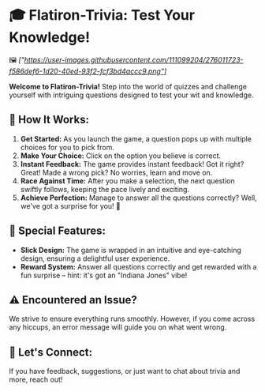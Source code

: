 

# 🎓 **Flatiron-Trivia: Test Your Knowledge!**  
🖼️ *["https://user-images.githubusercontent.com/111099204/276011723-f586def6-1d20-40ed-93f2-fcf3bd4accc9.png"]*

**Welcome to Flatiron-Trivia!** Step into the world of quizzes and challenge yourself with intriguing questions designed to test your wit and knowledge.

## 🚀 **How It Works:**  
1. **Get Started:** As you launch the game, a question pops up with multiple choices for you to pick from.
2. **Make Your Choice:** Click on the option you believe is correct.
3. **Instant Feedback:** The game provides instant feedback! Got it right? Great! Made a wrong pick? No worries, learn and move on.
4. **Race Against Time:** After you make a selection, the next question swiftly follows, keeping the pace lively and exciting.
5. **Achieve Perfection:** Manage to answer all the questions correctly? Well, we've got a surprise for you! 🎉

## 🌟 **Special Features:**  
- **Slick Design:** The game is wrapped in an intuitive and eye-catching design, ensuring a delightful user experience.
- **Reward System:** Answer all questions correctly and get rewarded with a fun surprise – hint: it's got an "Indiana Jones" vibe!

## ⚠️ **Encountered an Issue?**  
We strive to ensure everything runs smoothly. However, if you come across any hiccups, an error message will guide you on what went wrong.

## 🤝 **Let's Connect:**  
If you have feedback, suggestions, or just want to chat about trivia and more, reach out!
